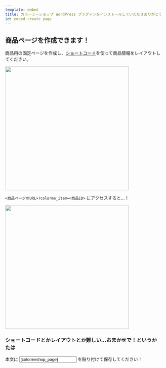 ```yaml
---
template: embed
title: カラーミーショップ WordPress プラグインをインストールしていただきありがとうございます！
id: embed_create_page
---
```


<div class="row">
<h2>商品ページを作成できます！</h2>
</div>
<div class="row">
<p>
商品用の固定ページを作成し、<a href="#colorme_shortcode">ショートコード</a>を使って商品情報をレイアウトしてください。
</p>
</div>
<div class="row">
<div>
<a target="_blank" href="./images/screenshots/create_page.png"><img height="400" src="./images/screenshots/create_page.png" /></a>
</div>
</div>
<div class="row">
<p>
<code><商品ページのURL>?colorme_item=<商品ID></code> にアクセスすると...！
</p>
</div>
<div class="row">
<div>
<a target="_blank" href="./images/screenshots/shop_page.png"><img height="400" src="./images/screenshots/shop_page.png" /></a>
</div>
</div>

<div class="row">
<h3>ショートコードとかレイアウトとか難しい...おまかせで！というかたは</h3>
</div>
<div class="row">
<p>
本文に <input type="text" value="[colormeshop_page]" /> を貼り付けて保存してください！
</p>
</div>
